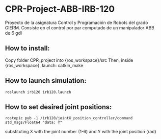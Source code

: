 # CPR-Project-ABB-IRB-120

Proyecto de la asignatura Control y Programación de Robots del grado GIERM. Consiste en el control por par computado de un manipulador ABB de 6 gdl

## How to install:

Copy folder CPR_project into {ros_workspace}/src
Then, inside {ros_workspace}, launch:
    catkin_make

## How to launch simulation:

	roslaunch irb120 irb120.launch

## How to set desired joint positions:

	rostopic pub -1 /irb120/jointX_position_controller/command std_msgs/Float64 "data: Y"

substituting X with the joint number (1-6) and Y with the joint position (rad)